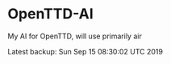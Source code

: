 # OpenTTD-AI
My AI for OpenTTD, will use primarily air

Latest backup: Sun Sep 15 08:30:02 UTC 2019
